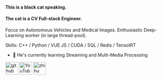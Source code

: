 #### This is a black cat speaking.
#### The cat is a CV Full-stack Engineer.
Focus on Autonomous Vehicles and Medical Images. 
Enthusiastic Deep-Learning worker (in large thread-pool).

Skills: C++ / Python / VUE JS / CUDA / SQL / Redis / TensotRT

- 🌱 He's currently learning Streaming and Multi-Media Processing 


[<img src='https://cdn.jsdelivr.net/npm/simple-icons@3.0.1/icons/github.svg' alt='github' margin='10px' height='40'>](https://github.com/https://github.com/dr413677671)  [<img src='https://cdn.jsdelivr.net/npm/simple-icons@3.0.1/icons/youtube.svg' alt='YouTube' height='40'>](https://www.youtube.com/channel/https://www.youtube.com/@randuan9718/videos)  [<img src='https://cdn.jsdelivr.net/npm/simple-icons@3.0.1/icons/zhihu.svg' alt='zhihu' height='40'>](https://www.zhihu.com/people/kumonoue)  


<!--  [![Top Langs](https://github-readme-stats.vercel.app/api/top-langs/?username=https://github.com/dr413677671)](https://github.com/anuraghazra/github-readme-stats) -->
<!-- ![GitHub stats](https://github-readme-stats.vercel.app/api?username=dr413677671&show_icons=true&theme=buefy) -->


<!-- ![GitHub metrics](https://metrics.lecoq.io/https://github.com/dr413677671)   -->

<!-- ![Profile views](https://gpvc.arturio.dev/https://github.com/dr413677671)   -->
